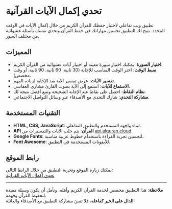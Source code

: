 # تحدي إكمال الآيات القرآنية

تطبيق ويب تفاعلي لاختبار حفظك للقرآن الكريم من خلال إكمال الآيات في الوقت المحدد. يتيح لك التطبيق تحسين مهاراتك في حفظ القرآن وتحدي نفسك بأسئلة عشوائية من مختلف السور.

## المميزات

- **اختيار السورة**: يمكنك اختيار سورة معينة أو اختيار آيات عشوائية من القرآن الكريم.
- **ضبط الوقت**: اختر الوقت المناسب للإجابة (30 ثانية، 60 ثانية، 90 ثانية، أو وقت مخصص).
- **تفسير الآيات**: عرض تفسير الآية بعد الإجابة لزيادة الفهم.
- **الاستماع للآيات**: استمع إلى الآية بصوت القارئ مشاري العفاسي.
- **نظام النقاط**: احصل على نقاط عند الإجابة الصحيحة وتتبع أفضل نتيجة لك.
- **مشاركة التحدي**: شارك التحدي مع الأصدقاء عبر وسائل التواصل الاجتماعي.

## التقنيات المستخدمة

- **HTML, CSS, JavaScript**: لبناء واجهة المستخدم والتطبيق التفاعلي.
- **API القرآن**: يتم جلب الآيات والتفسيرات من [api.alquran.cloud](https://api.alquran.cloud/).
- **Google Fonts**: لتحسين تجربة القراءة باستخدام خطوط عربية مناسبة.
- **Font Awesome**: للأيقونات المستخدمة في التطبيق.

## رابط الموقع

يمكنك زيارة الموقع وتجربة التطبيق من خلال الرابط التالي:  
[تحدي إكمال الآيات القرآنية](https://suraty.co)

---

**ملاحظة**: هذا التطبيق مخصص لخدمة القرآن الكريم وأهله، ونأمل أن يكون وسيلة مفيدة لتحفيظ القرآن وفهمه.  
**الدال على الخير كفاعله**، فلا تنسَ مشاركة التطبيق مع الأصدقاء والعائلة!
